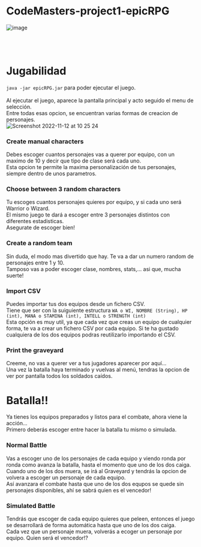 # CodeMasters-project1-epicRPG

![image](https://user-images.githubusercontent.com/86268267/201467558-7bfb6e5d-cb0d-4ce4-a2da-846be7bd9f94.png)<br /><br /><br /><br />

# Jugabilidad
`java -jar epicRPG.jar` para poder ejecutar el juego.<br /><br />
Al ejecutar el juego, aparece la pantalla principal y acto seguido el menu de selección.<br />
Entre todas esas opcion, se encuentran varias formas de creacion de personajes.<br />
![Screenshot 2022-11-12 at 10 25 24](https://user-images.githubusercontent.com/86268267/201467819-ae2c5100-deea-4ce2-ad01-59213ea44499.png)<br />


### Create manual characters
Debes escoger cuantos personajes vas a querer por equipo, con un maximo de 10 y decir que tipo de clase será cada uno.<br />
Esta opcion te permite la maxima personalización de tus personajes, siempre dentro de unos parametros.

### Choose between 3 random characters
Tu escoges cuantos personajes quieres por equipo, y si cada uno será Warrior o Wizard.<br />
El mismo juego te dará a escoger entre 3 personajes distintos con diferentes estadisticas.<br />
Asegurate de escoger bien!

### Create a random team
Sin duda, el modo mas divertido que hay. Te va a dar un numero random de personajes entre 1 y 10.<br />
Tamposo vas a poder escoger clase, nombres, stats,... asi que, mucha suerte!

### Import CSV
Puedes importar tus dos equipos desde un fichero CSV.<br />
Tiene que ser con la suiguiente estructura `WA o WI, NOMBRE (String), HP (int), MANA o STAMINA (int), INTELL o STRENGTH (int) `<br />
Esta opción es muy util, ya que cada vez que creas un equipo de cualquier forma, te va a crear un fichero CSV por cada equipo.
Si te ha gustado cualquiera de los dos equipos podras reutilizarlo importando el CSV.

### Print the graveyard
Creeme, no vas a querer ver a tus jugadores aparecer por aquí...<br />
Una vez la batalla haya terminado y vuelvas al menú, tendras la opcion de ver por pantalla todos los soldados caídos.

# Batalla!!
Ya tienes los equipos preparados y listos para el combate, ahora viene la acción...<br />
Primero deberás escoger entre hacer la batalla tu mismo o simulada.

### Normal Battle
Vas a escoger uno de los personajes de cada equipo y viendo ronda por ronda como avanza la batalla, hasta el momento que uno de los dos caiga.<br />
Cuando uno de los dos muera, se irá al Graveyard y tendrás la opcion de volvera a escoger un personaje de cada equipo.<br />
Así avanzara el combate hasta que uno de los dos equpos se quede sin personajes disponibles, ahí se sabrá quien es el vencedor!

### Simulated Battle
Tendrás que escoger de cada equipo quieres que peleen, entonces el juego se desarrollará de forma automática hasta que uno de los dos caiga.<br />
Cada vez que un personaje muera, volverás a ecoger un personaje por equipo. Quien será el vencedor!?
